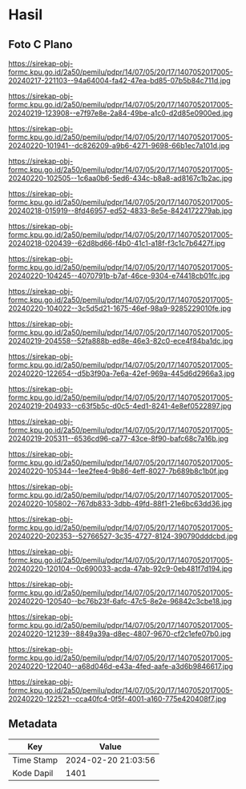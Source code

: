 # Hasil

## Foto C Plano

https://sirekap-obj-formc.kpu.go.id/2a50/pemilu/pdpr/14/07/05/20/17/1407052017005-20240217-221103--94a64004-fa42-47ea-bd85-07b5b84c711d.jpg

https://sirekap-obj-formc.kpu.go.id/2a50/pemilu/pdpr/14/07/05/20/17/1407052017005-20240219-123908--e7f97e8e-2a84-49be-a1c0-d2d85e0900ed.jpg

https://sirekap-obj-formc.kpu.go.id/2a50/pemilu/pdpr/14/07/05/20/17/1407052017005-20240220-101941--dc826209-a9b6-4271-9698-66b1ec7a101d.jpg

https://sirekap-obj-formc.kpu.go.id/2a50/pemilu/pdpr/14/07/05/20/17/1407052017005-20240220-102505--1c6aa0b6-5ed6-434c-b8a8-ad8167c1b2ac.jpg

https://sirekap-obj-formc.kpu.go.id/2a50/pemilu/pdpr/14/07/05/20/17/1407052017005-20240218-015919--8fd46957-ed52-4833-8e5e-8424172279ab.jpg

https://sirekap-obj-formc.kpu.go.id/2a50/pemilu/pdpr/14/07/05/20/17/1407052017005-20240218-020439--62d8bd66-f4b0-41c1-a18f-f3c1c7b6427f.jpg

https://sirekap-obj-formc.kpu.go.id/2a50/pemilu/pdpr/14/07/05/20/17/1407052017005-20240220-104245--4070791b-b7af-46ce-9304-e74418cb01fc.jpg

https://sirekap-obj-formc.kpu.go.id/2a50/pemilu/pdpr/14/07/05/20/17/1407052017005-20240220-104022--3c5d5d21-1675-46ef-98a9-9285229010fe.jpg

https://sirekap-obj-formc.kpu.go.id/2a50/pemilu/pdpr/14/07/05/20/17/1407052017005-20240219-204558--52fa888b-ed8e-46e3-82c0-ece4f84ba1dc.jpg

https://sirekap-obj-formc.kpu.go.id/2a50/pemilu/pdpr/14/07/05/20/17/1407052017005-20240220-122654--d5b3f90a-7e6a-42ef-969a-445d6d2966a3.jpg

https://sirekap-obj-formc.kpu.go.id/2a50/pemilu/pdpr/14/07/05/20/17/1407052017005-20240219-204933--c63f5b5c-d0c5-4ed1-8241-4e8ef0522897.jpg

https://sirekap-obj-formc.kpu.go.id/2a50/pemilu/pdpr/14/07/05/20/17/1407052017005-20240219-205311--6536cd96-ca77-43ce-8f90-bafc68c7a16b.jpg

https://sirekap-obj-formc.kpu.go.id/2a50/pemilu/pdpr/14/07/05/20/17/1407052017005-20240220-105344--1ee2fee4-9b86-4eff-8027-7b689b8c1b0f.jpg

https://sirekap-obj-formc.kpu.go.id/2a50/pemilu/pdpr/14/07/05/20/17/1407052017005-20240220-105802--767db833-3dbb-49fd-88f1-21e6bc63dd36.jpg

https://sirekap-obj-formc.kpu.go.id/2a50/pemilu/pdpr/14/07/05/20/17/1407052017005-20240220-202353--52766527-3c35-4727-8124-390790dddcbd.jpg

https://sirekap-obj-formc.kpu.go.id/2a50/pemilu/pdpr/14/07/05/20/17/1407052017005-20240220-120104--0c690033-acda-47ab-92c9-0eb481f7d194.jpg

https://sirekap-obj-formc.kpu.go.id/2a50/pemilu/pdpr/14/07/05/20/17/1407052017005-20240220-120540--bc76b23f-6afc-47c5-8e2e-96842c3cbe18.jpg

https://sirekap-obj-formc.kpu.go.id/2a50/pemilu/pdpr/14/07/05/20/17/1407052017005-20240220-121239--8849a39a-d8ec-4807-9670-cf2c1efe07b0.jpg

https://sirekap-obj-formc.kpu.go.id/2a50/pemilu/pdpr/14/07/05/20/17/1407052017005-20240220-122040--a68d046d-e43a-4fed-aafe-a3d6b9846617.jpg

https://sirekap-obj-formc.kpu.go.id/2a50/pemilu/pdpr/14/07/05/20/17/1407052017005-20240220-122521--cca40fc4-0f5f-4001-a160-775e420408f7.jpg


## Metadata

| Key        | Value               |
| ---------- | ------------------- |
| Time Stamp | 2024-02-20 21:03:56 |
| Kode Dapil | 1401                |



